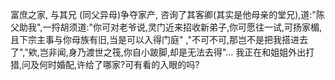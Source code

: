 富庶之家, 与其兄 (同父异母)争夺家产, 咨询了其客卿(其实是他母亲的堂兄),道:"陈父助我",一捋胡须道:"你可对老爷说,灵门近来招收新弟子,你可愿往一试,可扬家楣,且下宗主事与你母族有旧,当是可以入得门庭" ,"不可不可,那岂不是把我搭进去了","欸,岂非闻,身乃渡世之筏,你自小跛脚,却是无法去得"... 我正在和姐姐外出打猎,问及何时婚配,许给了哪家?可有看的入眼的吗?
